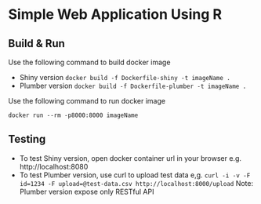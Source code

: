 # Simple Web Application Using R

## Build & Run

Use the following command to build docker image

- Shiny version `docker build -f Dockerfile-shiny -t imageName .`
- Plumber version `docker build -f Dockerfile-plumber -t imageName .`

Use the following command to run docker image

`docker run --rm -p8000:8000 imageName`

## Testing

- To test Shiny version, open docker container url in your browser e.g. http://localhost:8080
- To test Plumber version, use curl to upload test data e,g.
  `curl -i -v -F id=1234 -F upload=@test-data.csv http://localhost:8000/upload`
  Note: Plumber version expose only RESTful API